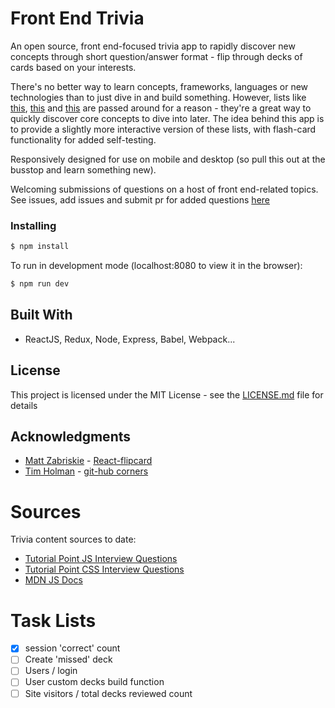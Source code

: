 # Front End Trivia
An open source, front end-focused trivia app to rapidly discover new concepts through short question/answer format - flip through decks of cards based on your interests. 

There's no better way to learn concepts, frameworks, languages or new technologies than to just dive in and build something. However, lists like [this](http://thatjsdude.com/interview/index.html), [this](https://codeburst.io/10-javascript-concepts-you-need-to-know-for-interviews-136df65ecce) and [this](https://medium.freecodecamp.org/the-5-things-you-need-to-know-to-understand-react-a1dbd5d114a3) are passed around for a reason - they're a great way to quickly discover core concepts to dive into later. The idea behind this app is to provide a slightly more interactive version of these lists, with flash-card functionality for added self-testing. 

Responsively designed for use on mobile and desktop (so pull this out at the busstop and learn something new). 

Welcoming submissions of questions on a host of front end-related topics. See issues, add issues and submit pr for added questions [here](https://github.com/papistan/FrontEndTrivia/blob/master/src/data/file.js)

### Installing

```bash
$ npm install
```

To run in development mode (localhost:8080 to view it in the browser):
```bash
$ npm run dev
```
## Built With
* ReactJS, Redux, Node, Express, Babel, Webpack...

## License

This project is licensed under the MIT License - see the [LICENSE.md](LICENSE.md) file for details

## Acknowledgments

* [Matt Zabriskie](https://github.com/mzabriskie) - [React-flipcard](https://github.com/mzabriskie/react-flipcard)
* [Tim Holman](https://github.com/tholman) - [git-hub corners](https://github.com/tholman/github-corners)

# Sources
Trivia content sources to date: 
- [Tutorial Point JS Interview Questions](tutorialspoint.com/javascript/javascript_interview_questions.htm)
- [Tutorial Point CSS Interview Questions](tutorialspoint.com/css/css_interview_questions.htm)
- [MDN JS Docs](https://developer.mozilla.org/en-US/docs/Web/JavaScript)

# Task Lists
- [X] session 'correct' count
- [ ] Create 'missed' deck
- [ ] Users / login
- [ ] User custom decks build function
- [ ] Site visitors / total decks reviewed count

